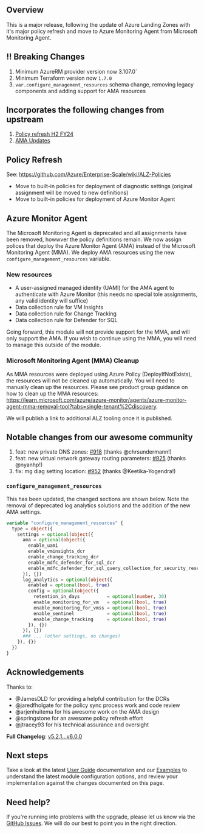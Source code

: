 <!-- markdownlint-disable first-line-h1 -->
## Overview

This is a major release, following the update of Azure Landing Zones with it's major policy refresh and move to Azure Monitoring Agent from Microsoft Monitoring Agent.

## ‼️ Breaking Changes

1. Minimum AzureRM provider version now 3.107.0`
2. Minimum Terraform version now `1.7.0`
3. `var.configure_management_resources` schema change, removing legacy components and adding support for AMA resources

## Incorporates the following changes from upstream

1. [Policy refresh H2 FY24](https://github.com/Azure/Enterprise-Scale/pull/1651)
2. [AMA Updates](https://github.com/Azure/Enterprise-Scale/pull/1649)

## Policy Refresh

See: <https://github.com/Azure/Enterprise-Scale/wiki/ALZ-Policies>

- Move to built-in policies for deployment of diagnostic settings (original assignment will be moved to new definitions)
- Move to built-in policies for deployment of Azure Monitor Agent

## Azure Monitor Agent

The Microsoft Monitoring Agent is deprecated and all assignments have been removed, howwver the policy definitions remain.
We now assign polices that deploy the Azure Monitor Agent (AMA) instead of the Microsoft Monitoring Agent (MMA).
We deploy AMA resources using the new `configure_management_resources` variable.

### New resources

- A user-assigned managed identity (UAMI) for the AMA agent to authenticate with Azure Monitor (this needs no special tole assignments, any valid identity will suffice)
- Data collection rule for VM Insights
- Data collection rule for Change Tracking
- Data collection rule for Defender for SQL

Going forward, this module will not provide support for the MMA, and will only support the AMA.
If you wish to continue using the MMA, you will need to manage this outside of the module.

### Microsoft Monitoring Agent (MMA) Cleanup

As MMA resources were deployed using Azure Policy (DeployIfNotExists), the resources will not be cleaned up automatically.
You will need to manually clean up the resources.
Please see product group guidance on how to clean up the MMA resources: <https://learn.microsoft.com/azure/azure-monitor/agents/azure-monitor-agent-mma-removal-tool?tabs=single-tenant%2Cdiscovery>.

We will publish a link to additional ALZ tooling once it is published.

## Notable changes from our awesome community

1. feat: new private DNS zones: [#918](https://github.com/Azure/terraform-azurerm-caf-enterprise-scale/pull/918) (thanks @chrsundermann!)
2. feat: new virtual network gateway routing parameters: [#925](https://github.com/Azure/terraform-azurerm-caf-enterprise-scale/pull/925) (thanks @nyanhp!)
3. fix: mg diag setting location: [#952](https://github.com/Azure/terraform-azurerm-caf-enterprise-scale/pull/952) (thanks @Keetika-Yogendra!)

### `configure_management_resources`

This has been updated, the changed sections are shown below.
Note the removal of deprecated log analytics solutions and the addition of the new AMA settings.

```terraform
variable "configure_management_resources" {
  type = object({
    settings = optional(object({
      ama = optional(object({
        enable_uami                                                         = optional(bool, true)
        enable_vminsights_dcr                                               = optional(bool, true)
        enable_change_tracking_dcr                                          = optional(bool, true)
        enable_mdfc_defender_for_sql_dcr                                    = optional(bool, true)
        enable_mdfc_defender_for_sql_query_collection_for_security_research = optional(bool, true)
      }), {})
      log_analytics = optional(object({
        enabled = optional(bool, true)
        config = optional(object({
          retention_in_days          = optional(number, 30)
          enable_monitoring_for_vm   = optional(bool, true)
          enable_monitoring_for_vmss = optional(bool, true)
          enable_sentinel            = optional(bool, true)
          enable_change_tracking     = optional(bool, true)
        }), {})
      }), {})
      ### ... (other settings, no changes)
    }), {})
  })
}
```

## Acknowledgements

Thanks to:

- @JamesDLD for providing a helpful contribution for the DCRs
- @jaredfholgate for the policy sync process work and code review
- @arjenhuitema for his awesome work on the AMA design
- @springstone for an awesome policy refresh effort
- @jtracey93 for his technical assurance and oversight

**Full Changelog**: [v5.2.1...v6.0.0](https://github.com/Azure/terraform-azurerm-caf-enterprise-scale/compare/v5.2.1...v6.0.0)

## Next steps

Take a look at the latest [User Guide](User-Guide) documentation and our [Examples](Examples) to understand the latest module configuration options, and review your implementation against the changes documented on this page.

## Need help?

If you're running into problems with the upgrade, please let us know via the [GitHub Issues](https://github.com/Azure/terraform-azurerm-caf-enterprise-scale/issues).
We will do our best to point you in the right direction.
